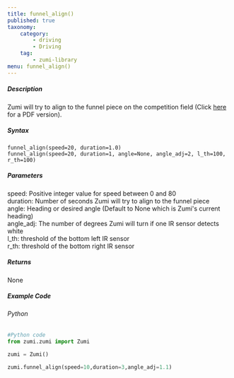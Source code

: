 ```yaml
---
title: funnel_align()
published: true
taxonomy:
    category:
        - driving
        - Driving
    tag:
        - zumi-library
menu: funnel_align()
---
```


##### Description
Zumi will try to align to the funnel piece on the competition field (Click [here](https://learn.robolink.com/wp-content/uploads/2021/06/current_funnel.pdf) for a PDF version).

##### Syntax
```funnel_align(speed=20, duration=1.0)```<br />
```funnel_align(speed=20, duration=1, angle=None, angle_adj=2, l_th=100, r_th=100)```<br />

##### Parameters
speed: Positive integer value for speed between 0 and 80<br />
duration: Number of seconds Zumi will try to align to the funnel piece<br />
angle: Heading or desired angle (Default to None which is Zumi's current heading)<br />
angle_adj: The number of degrees Zumi will turn if one IR sensor detects white<br />
l_th: threshold of the bottom left IR sensor<br />
r_th: threshold of the bottom right IR sensor<br />

##### Returns
None

##### Example Code
###### Python
```python
#Python code
from zumi.zumi import Zumi

zumi = Zumi()

zumi.funnel_align(speed=10,duration=3,angle_adj=1.1)

```